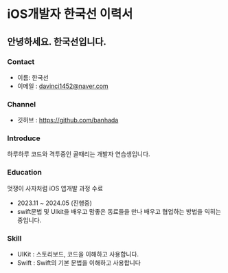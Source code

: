 # iOS개발자 한국선 이력서 

## 안녕하세요. 한국선입니다.

### Contact
- 이름: 한국선
- 이메일 : davinci1452@naver.com

### Channel
- 깃허브 : https://github.com/banhada


### Introduce

하루하루 코드와 격투중인 골때리는 개발자 연습생입니다.

### Education

멋쟁이 사자처럼  iOS 앱개발 과정 수료
- 2023.11 ~ 2024.05 (진행중)
- swift문법 및 UIkit을 배우고 맘좋은 동료들을 만나 배우고 협업하는 방법을 익히는 중입니다.


###  Skill

- UIKit : 스토리보드, 코드을 이해하고 사용합니다.
- Swift : Swift의 기본 문법을 이해하고 사용합니다




